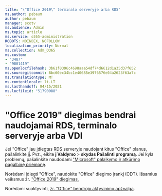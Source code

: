 ```yaml
---
title: "\"Office 2019\" terminalo serveryje arba RDS"
ms.author: pebaum
author: pebaum
manager: scotv
ms.audience: Admin
ms.topic: article
ms.service: o365-administration
ROBOTS: NOINDEX, NOFOLLOW
localization_priority: Normal
ms.collection: Adm_O365
ms.custom:
- "3487"
- "9001419"
ms.openlocfilehash: 3b61f0396c4698aaa54df74d6612d1a35d37f652
ms.sourcegitcommit: 8bc60ec34bc1e40685e3976576e04a2623f63a7c
ms.translationtype: MT
ms.contentlocale: lt-LT
ms.lasthandoff: 04/15/2021
ms.locfileid: "51790988"
---
```

# <a name="deploying-office-2019-for-shared-use-on-rds-terminal-server-or-vdi"></a>"Office 2019" diegimas bendrai naudojamai RDS, terminalo serveryje arba VDI

Jei "Office" jau įdiegtas RDS serveryje naudojant kitus "Office" planus, pašalinkite jį. Pvz., eikite **į Valdymo**  >  **skydas Pašalinti programą**. Jei kyla problemų, pašalinkite naudodami ["Microsoft" palaikymo ir atkūrimo pagalbinę priemonę](https://aka.ms/SARA-OfficeUninstall-Alchemy). 

Norėdami įdiegti "Office", naudokite "Office" diegimo įrankį (ODT). Išsamius veiksmus žr. ["Office 2019" diegimas.](https://docs.microsoft.com/deployoffice/office2019/deploy)

Norėdami suaktyvinti, [žr. "Office" bendrojo aktyvinimo apžvalga](https://docs.microsoft.com/deployoffice/vlactivation/plan-volume-activation-of-office).